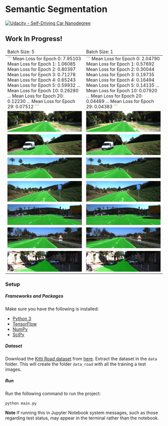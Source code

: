 # Semantic Segmentation

[![Udacity - Self-Driving Car Nanodegree](https://s3.amazonaws.com/udacity-sdc/github/shield-carnd.svg)](http://www.udacity.com/drive)

## Work In Progress!

<table>
  <thead>
    <tr>
      <td>Batch Size: 5</td>
      <td>Batch Size: 1</td>
    <tr>
  </thead>
  <tbody>
    <tr>
      <td>
        ```
        Mean Loss for Epoch 0: 7.95103
        Mean Loss for Epoch 1: 1.06085
        Mean Loss for Epoch 2: 0.80397
        Mean Loss for Epoch 3: 0.71278
        Mean Loss for Epoch 4: 0.65243
        Mean Loss for Epoch 5: 0.59932
        ...
        Mean Loss for Epoch 10: 0.26280
        ...
        Mean Loss for Epoch 20: 0.12230
        ...
        Mean Loss for Epoch 29: 0.07512
        ```
      </td>
      <td>
        ```
        Mean Loss for Epoch 0: 2.04790
        Mean Loss for Epoch 1: 0.57692
        Mean Loss for Epoch 2: 0.30044
        Mean Loss for Epoch 3: 0.19735
        Mean Loss for Epoch 4: 0.16494
        Mean Loss for Epoch 5: 0.14135
        ...
        Mean Loss for Epoch 10: 0.07920
        ...
        Mean Loss for Epoch 20: 0.04489
        ...
        Mean Loss for Epoch 29: 0.04383
        ```
      </td>
    <tr>
    <tr>
      <td><img src="./runs/1514501011.7429824/um_000006.png" /></td>
      <td><img src="./runs/1514505442.9463637/um_000006.png" /></td>
    <tr>
    <tr>
      <td><img src="./runs/1514501011.7429824/um_000017.png" /></td>
      <td><img src="./runs/1514505442.9463637/um_000017.png" /></td>
    <tr>
    <tr>
      <td><img src="./runs/1514501011.7429824/umm_000031.png" /></td>
      <td><img src="./runs/1514505442.9463637/umm_000031.png" /></td>
    <tr>
    <tr>
      <td><img src="./runs/1514501011.7429824/umm_000033.png" /></td>
      <td><img src="./runs/1514505442.9463637/umm_000033.png" /></td>
    <tr>
    <tr>
      <td><img src="./runs/1514501011.7429824/umm_000083.png" /></td>
      <td><img src="./runs/1514505442.9463637/umm_000083.png" /></td>
    <tr>
    <tr>
      <td><img src="./runs/1514501011.7429824/umm_000092.png" /></td>
      <td><img src="./runs/1514505442.9463637/umm_000092.png" /></td>
    <tr>
    <tr>
      <td><img src="./runs/1514501011.7429824/uu_000098.png" /></td>
      <td><img src="./runs/1514505442.9463637/uu_000098.png" /></td>
    <tr>
  </tbody>
</table>

### Setup
##### Frameworks and Packages
Make sure you have the following is installed:
 - [Python 3](https://www.python.org/)
 - [TensorFlow](https://www.tensorflow.org/)
 - [NumPy](http://www.numpy.org/)
 - [SciPy](https://www.scipy.org/)

##### Dataset
Download the [Kitti Road dataset](http://www.cvlibs.net/datasets/kitti/eval_road.php) from [here](http://www.cvlibs.net/download.php?file=data_road.zip).  Extract the dataset in the `data` folder.  This will create the folder `data_road` with all the training a test images.

##### Run
Run the following command to run the project:
```
python main.py
```
**Note** If running this in Jupyter Notebook system messages, such as those regarding test status, may appear in the terminal rather than the notebook.
